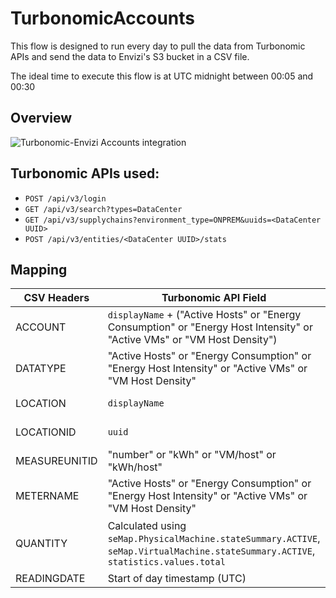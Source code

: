 # TurbonomicAccounts

This flow is designed to run every day to pull the data from Turbonomic APIs and send the data to Envizi's S3 bucket in a CSV file.

The ideal time to execute this flow is at UTC midnight between 00:05 and 00:30

## Overview

![Turbonomic-Envizi Accounts integration](https://media.github.ibm.com/user/375131/files/2a218e80-4edb-11ed-8ec3-aba07922fd4c)

## Turbonomic APIs used:

 - `POST /api/v3/login`
 - `GET /api/v3/search?types=DataCenter`
 - `GET /api/v3/supplychains?environment_type=ONPREM&uuids=<DataCenter UUID>`
 - `POST /api/v3/entities/<DataCenter UUID>/stats`


## Mapping

| CSV Headers   | Turbonomic API Field                                                                                                                | Comments                           |
|---------------|-------------------------------------------------------------------------------------------------------------------------------------|------------------------------------|
| ACCOUNT       | `displayName` + ("Active Hosts" or "Energy Consumption" or "Energy Host Intensity" or "Active VMs" or "VM Host Density")              |                                    |
| DATATYPE      | "Active Hosts" or "Energy Consumption" or "Energy Host Intensity" or "Active VMs" or "VM Host Density"                                |                                    |
| LOCATION      | `displayName`                                                                                                                       | Data Center API                    |
| LOCATIONID    | `uuid`                                                                                                                              | Data Center API                    |
| MEASUREUNITID | "number" or "kWh" or "VM/host" or "kWh/host"                                                                                        |                                    |
| METERNAME     | "Active Hosts" or "Energy Consumption" or "Energy Host Intensity" or "Active VMs" or "VM Host Density"                                |                                    |
| QUANTITY      | Calculated using `seMap.PhysicalMachine.stateSummary.ACTIVE`, `seMap.VirtualMachine.stateSummary.ACTIVE`, `statistics.values.total` | Supply Chain and Entity Stats APIs |
| READINGDATE   | Start of day timestamp (UTC)                                                                                                        |                                    |